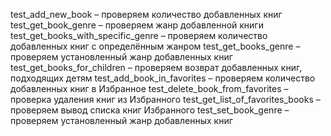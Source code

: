 test_add_new_book – проверяем количество добавленных книг
test_get_book_genre – проверяем жанр добавленной книги
test_get_books_with_specific_genre – проверяем количество добавленных книг с определённым жанром
test_get_books_genre – проверяем установленный жанр добавленных книг
test_get_books_for_children – проверяем возврат добавленных книг, подходящих детям
test_add_book_in_favorites – проверяем количество добавленных книг в Избранное
test_delete_book_from_favorites – проверка удаления книг из Избранного
test_get_list_of_favorites_books – проверяем вывод списка книг Избранного
test_set_book_genre – проверяем установленный жанр добавленных книг

